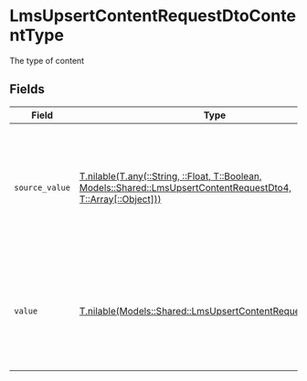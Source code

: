 # LmsUpsertContentRequestDtoContentType

The type of content


## Fields

| Field                                                                                                                                                                            | Type                                                                                                                                                                             | Required                                                                                                                                                                         | Description                                                                                                                                                                      |
| -------------------------------------------------------------------------------------------------------------------------------------------------------------------------------- | -------------------------------------------------------------------------------------------------------------------------------------------------------------------------------- | -------------------------------------------------------------------------------------------------------------------------------------------------------------------------------- | -------------------------------------------------------------------------------------------------------------------------------------------------------------------------------- |
| `source_value`                                                                                                                                                                   | [T.nilable(T.any(::String, ::Float, T::Boolean, Models::Shared::LmsUpsertContentRequestDto4, T::Array[::Object]))](../../models/shared/lmsupsertcontentrequestdtosourcevalue.md) | :heavy_minus_sign:                                                                                                                                                               | The provider-specific value to use when value is omitted or set to "unmapped_value". You are responsible for ensuring this matches the provider's expected format.               |
| `value`                                                                                                                                                                          | [T.nilable(Models::Shared::LmsUpsertContentRequestDtoValue)](../../models/shared/lmsupsertcontentrequestdtovalue.md)                                                             | :heavy_minus_sign:                                                                                                                                                               | The content type for write operations. Provide one of the listed enum values. If omitted or set to "unmapped_value", the source_value will be sent to the provider instead.      |